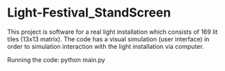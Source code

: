 # Light-Festival_StandScreen

This project is software for a real light installation which consists of 169 lit tiles (13x13 matrix). The code has a visual simulation (user interface) in order to simulation interaction with the light installation via computer.

Running the code:
python main.py
